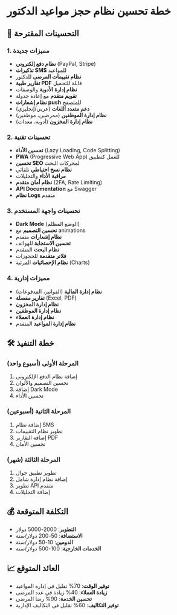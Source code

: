 # خطة تحسين نظام حجز مواعيد الدكتور

## 🎯 التحسينات المقترحة

### 1. مميزات جديدة
- **نظام دفع إلكتروني** (PayPal, Stripe)
- **تذكيرات SMS** للمواعيد
- **نظام تقييمات المرضى** للدكتور
- **تقارير طبية PDF** قابلة للتحميل
- **نظام إدارة الأدوية** والوصفات
- **تقويم متقدم** مع إعادة جدولة
- **نظام إشعارات push** للمتصفح
- **دعم متعدد اللغات** (عربي/إنجليزي)
- **نظام إدارة الموظفين** (ممرضين، موظفين)
- **نظام إدارة المخزون** (أدوية، معدات)

### 2. تحسينات تقنية
- **تحسين الأداء** (Lazy Loading, Code Splitting)
- **PWA** (Progressive Web App) للعمل كتطبيق
- **تحسين SEO** لمحركات البحث
- **نظام نسخ احتياطي** تلقائي
- **مراقبة الأداء** والتحليلات
- **نظام أمان متقدم** (2FA, Rate Limiting)
- **API Documentation** مع Swagger
- **نظام Logs** متقدم

### 3. تحسينات واجهة المستخدم
- **Dark Mode** (الوضع المظلم)
- **تحسين التصميم** مع animations
- **نظام إشعارات** متقدم
- **تحسين الاستجابة** للهواتف
- **نظام البحث** المتقدم
- **فلاتر متقدمة** للحجوزات
- **نظام الإحصائيات** المرئية (Charts)

### 4. مميزات إدارية
- **نظام إدارة المالية** (الفواتير، المدفوعات)
- **تقارير مفصلة** (Excel, PDF)
- **نظام إدارة المخزون**
- **نظام إدارة الموظفين**
- **نظام إدارة العملاء**
- **نظام إدارة المواعيد** المتقدم

## 🛠️ خطة التنفيذ

### المرحلة الأولى (أسبوع واحد)
1. إضافة نظام الدفع الإلكتروني
2. تحسين التصميم والألوان
3. إضافة Dark Mode
4. تحسين الأداء

### المرحلة الثانية (أسبوعين)
1. إضافة نظام SMS
2. تطوير نظام التقييمات
3. إضافة التقارير PDF
4. تحسين الأمان

### المرحلة الثالثة (شهر)
1. تطوير تطبيق جوال
2. إضافة نظام إدارة شامل
3. تطوير API متقدم
4. إضافة التحليلات

## 💰 التكلفة المتوقعة
- **التطوير**: 2000-5000 دولار
- **الاستضافة**: 50-200 دولار/سنة
- **الدومين**: 10-50 دولار/سنة
- **الخدمات الخارجية**: 100-500 دولار/سنة

## 📈 العائد المتوقع
- **توفير الوقت**: 70% تقليل في إدارة المواعيد
- **زيادة العملاء**: 40% زيادة في عدد المرضى
- **تحسين الخدمة**: 90% رضا المرضى
- **توفير التكاليف**: 60% تقليل في التكاليف الإدارية

